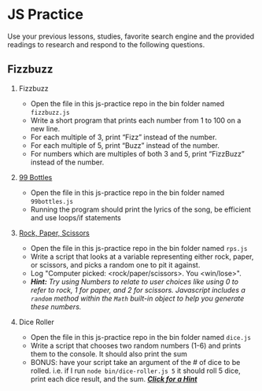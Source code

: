 # JS Practice

Use your previous lessons, studies, favorite search engine and the provided
readings to research and respond to the following questions.


## Fizzbuzz

1. Fizzbuzz
    - Open the file in this js-practice repo in the bin folder named `fizzbuzz.js`
    - Write a short program that prints each number from 1 to 100 on a new line.
    - For each multiple of 3, print “Fizz” instead of the number.
    - For each multiple of 5, print “Buzz” instead of the number.
    - For numbers which are multiples of both 3 and 5, print “FizzBuzz”
    instead of the number.

2. [99 Bottles](http://www.99-bottles-of-beer.net/lyrics.html)
    - Open the file in this js-practice repo in the bin folder named `99bottles.js`
    - Running the program should print the lyrics of the song, be efficient
    and use loops/if statements

3. [Rock, Paper, Scissors](https://en.wikipedia.org/wiki/Rock%E2%80%93paper%E2%80%93scissors)
    - Open the file in this js-practice repo in the bin folder named `rps.js`
    - Write a script that looks at a variable representing either rock, paper,
      or scissors, and picks a random one to pit it against.
    - Log "Computer picked: <rock/paper/scissors>. You <win/lose>".
    - _**Hint:** Try using Numbers to relate to user choices like using 0 to refer
    to rock, 1 for paper, and 2 for scissors. Javascript includes a `random`
    method within the `Math` built-in object to help you generate these numbers._

4. Dice Roller
    - Open the file in this js-practice repo in the bin folder named `dice.js`
    - Write a script that chooses two random numbers (1-6) and prints them to
    the console. It should also print the sum
    - BONUS: have your script take an argument of the # of dice to be rolled.
    i.e. if I run `node bin/dice-roller.js 5` it should roll 5 dice, print
    each dice result, and the sum. [_**Click for a Hint**_](https://lmgtfy.com/?q=how+to+pass+arguments+to+a+node+script)

